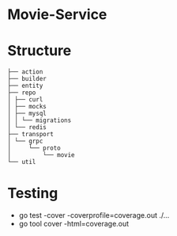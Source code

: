 # Movie-Service

# Structure

```
├── action
├── builder
├── entity
├── repo
│ ├── curl
│ ├── mocks
│ ├── mysql
│ │ └── migrations
│ └── redis
├── transport
│ └── grpc
│     └── proto
│         └── movie
└── util
```

# Testing 
- go test -cover -coverprofile=coverage.out ./...
- go tool cover -html=coverage.out